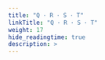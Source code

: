 ```yaml
---
title: "Q ･ R ･ S ･ T"
linkTitle: "Q ･ R ･ S ･ T"
weight: 17
hide_readingtime: true
description: >
---
```


